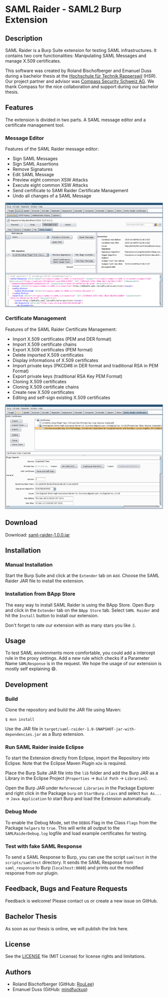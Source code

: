 # SAML Raider - SAML2 Burp Extension

## Description

SAML Raider is a Burp Suite extension for testing SAML infrastructures. It
contains two core functionalities: Manipulating SAML Messages and manage X.509
certificates.

This software was created by Roland Bischofberger and Emanuel Duss during
a bachelor thesis at the [Hochschule für Technik
Rapperswil](https://www.hsr.ch) (HSR). Our project partner and advisor was
[Compass Security Schweiz AG](https://www.csnc.ch). We thank Compass for the
nice collaboration and support during our bachelor thesis.

## Features

The extension is divided in two parts. A SAML message editor and a certificate
management tool.

### Message Editor

Features of the SAML Raider message editor:

* Sign SAML Messages
* Sign SAML Assertions
* Remove Signatures
* Edit SAML Message
* Preview eight common XSW Attacks
* Execute eight common XSW Attacks
* Send certificate to SAMl Raider Certificate Management
* Undo all changes of a SAML Message

![Message Editor](doc/message_editor.png)

### Certificate Management

Features of the SAML Raider Certificate Management:

* Import X.509 certificates (PEM and DER format)
* Import X.509 certificate chains
* Export X.509 certificates (PEM format)
* Delete imported X.509 certificates
* Display informations of X.509 certificates
* Import private keys (PKCD#8 in DER format and traditional RSA in PEM Format)
* Export private keys (traditional RSA Key PEM Format)
* Cloning X.509 certificates
* Cloning X.509 certificate chains
* Create new X.509 certificates
* Editing and self-sign existing X.509 certificates

![Certificate Management](doc/certificate_management.png)

## Download

Download: [saml-raider-1.0.0.jar](https://github.com/SAMLRaider/SAMLRaider/releases/download/v1.0.0/saml-raider-1.0.0.jar)

## Installation

### Manual Installation

Start the Burp Suite and click at the `Extender` tab on `Add`. Choose the SAML
Raider JAR file to install the extension.

### Installation from BApp Store

The easy way to install SAML Raider is using the BApp Store. Open Burp and
click in the `Extender` tab on the `BApp Store` tab. Select `SAML Raider` and
hit the `Install` button to install our extension.

Don't forget to rate our extension with as many stars you like :).

## Usage

To test SAML environments more comfortable, you could add a intercept rule in
the proxy settings. Add a new rule which checks if a Parameter Name
`SAMLResponse` is in the request. We hope the usage of our extension is mostly
self explaining :smile:.

## Development

### Build

Clone the repository and build the JAR file using Maven:

    $ mvn install

Use the JAR file in `target/saml-raider-1.0-SNAPSHOT-jar-with-dependencies.jar`
as a Burp extension.

### Run SAML Raider inside Eclipse

To start the Extension directly from Eclipse, import the Repository into
Eclipse. Note that the Eclipse Maven Plugin `m2e` is required.

Place the Burp Suite JAR file into the `lib` folder and add the Burp JAR as
a Library in the Eclipse Project (`Properties` → `Build Path` → `Libraries`).

Open the Burp JAR under `Referenced Libraries` in the Package Explorer and
right click in the Package `burp` on `StartBurp.class` and select `Run As...`
→ `Java Application` to start Burp and load the Extension automatically.

### Debug Mode

To enable the Debug Mode, set the `DEBUG` Flag in the Class `Flags` from the
Package `helpers` to `true`. This will write all output to the
`SAMLRaiderDebug.log` logfile and load example certificates for testing.

### Test with fake SAML Response

To send a SAML Response to Burp, you can use the script `samltest` in the
`scripts/samltest` directory. It sends the SAML Response from `saml_response`
to Burp (`localhost:8080`) and prints out the modified response from our
plugin.

## Feedback, Bugs and Feature Requests

Feedback is welcome! Please contact us or create a new issue on GitHub.

## Bachelor Thesis

As soon as our thesis is online, we will publish the link here.

## License

See the [LICENSE](LICENSE) file (MIT License) for license rights and
limitations.

## Authors

* Roland Bischofberger (GitHub: [RouLee](https://github.com/RouLee))
* Emanuel Duss (GitHub: [mindfuckup](https://github.com/mindfuckup))
